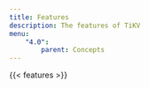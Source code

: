 ```yaml
---
title: Features
description: The features of TiKV
menu:
    "4.0":
        parent: Concepts
---
```


{{< features >}}
